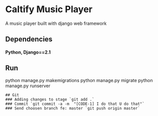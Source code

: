 # Caltify Music Player

A music player built with django web framework

## Dependencies
#### Python, Django==2.1

## Run 

python manage.py makemigrations
python manage.py migrate
python manage.py runserver

```
## Git
### Adding changes to stage `git add .`
### Commit `git commit -a -m  "[CODE-1] I do that U do that"`
### Send choosen branch fe: master `git push origin master`
